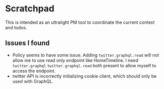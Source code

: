 # Scratchpad

This is intended as an ultralight PM tool to coordinate the current context and todos.

## Issues I found

* Policy seems to have some issue. Adding `twitter.graphql.read` will not allow me to use read only endpoint like HomeTimeline. I need `twitter.graphql` `twitter.graphql.read` both present to allow myself to access the endpoint.
* twitter API is incorrectly initializing cookie client, which should only be used with GraphQL.
